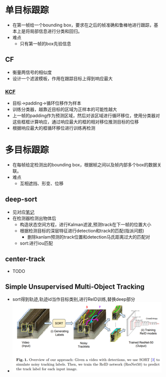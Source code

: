 # 单目标跟踪
- 在第一帧给一个bounding box，要求在之后的帧准确和鲁棒地进行跟踪，基本上是将局部信息进行分类和回归。
- 难点
  - 只有第一帧的box先验信息
## CF
- 衡量两信号的相似度
- 设计一个滤波模板，作用在跟踪目标上得到响应最大
### [KCF](KCF.md)
- 目标->padding->循环位移作为样本
- 训练分类器，越靠近目标的区域为正样本的可能性越大
- 上一帧的padding作为预测区域，然后对该区域进行循环移位，使用分类器对这些框框计算响应，通过响应最大的框的相对移位推测目标的位移
- 根据响应最大的框循环移位进行训练再检测

# 多目标跟踪
- 在每帧给定检测出的bounding box，根据帧之间以及帧内部多个box的数据关联。
- 难点
  - 互相遮挡、形变、位移
## deep-sort
- 见对应[笔记](https://github.com/staillyd/deep_sort/tree/master/note)
- 在检测器检测出物体后
  - 构造状态空间方程，进行Kalman滤波,预测track在下一帧的位置大小
  - 根据检测目标的深层特征进行detection和track的匹配(指派问题)
    - 删除kanlam预测的track位置和detection马氏距离过大的匹配对
  - sort:进行iou匹配

## center-track
- TODO

## Simple Unsupervised Multi-Object Tracking
- sort得到轨迹,轨迹id当作目标类别,进行ReID训练,替换deep部分
- ![](imgs/Simple%20Unsupervised%20Multi-Object%20Tracking.png)